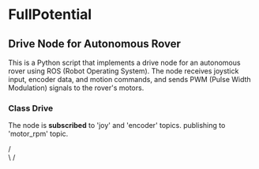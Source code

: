 # FullPotential
## Drive Node for Autonomous Rover
This is a Python script that implements a drive node for an autonomous rover using ROS (Robot Operating System). The node receives joystick input, encoder data, and motion commands, and sends PWM (Pulse Width Modulation) signals to the rover's motors.
### Class Drive
The node is **subscribed** to 'joy' and 'encoder' topics. publishing to 'motor_rpm' topic.

/   \
\   /   

